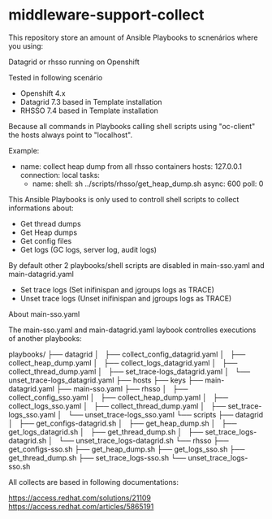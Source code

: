 # middleware-support-collect

This repository store an amount of Ansible Playbooks to scnenários where you using:

Datagrid or rhsso running on Openshift

Tested in following scenário

- Openshift 4.x
- Datagrid 7.3 based in Template installation
- RHSSO 7.4  based in Template installation

Because all commands in Playbooks calling shell scripts using "oc-client" the hosts always point to "localhost".

Example:

- name: collect heap dump from all rhsso containers
  hosts: 127.0.0.1
  connection: local
  tasks:
  - name:
    shell: sh ../scripts/rhsso/get_heap_dump.sh
    async: 600
    poll: 0


This Ansible Playbooks is only used to controll shell scripts to collect informations about:

- Get thread dumps
- Get Heap dumps
- Get config files
- Get logs (GC logs, server log, audit logs)

By default other 2 playbooks/shell scripts are disabled in main-sso.yaml and main-datagrid.yaml

- Set trace logs (Set inifinispan and jgroups logs as TRACE)
- Unset trace logs (Unset inifinispan and jgroups logs as TRACE)

About main-sso.yaml 

The main-sso.yaml and main-datagrid.yaml laybook controlles executions of another playbooks:

playbooks/
├── datagrid
│   ├── collect_config_datagrid.yaml
│   ├── collect_heap_dump.yaml
│   ├── collect_logs_datagrid.yaml
│   ├── collect_thread_dump.yaml
│   ├── set_trace-logs_datagrid.yaml
│   └── unset_trace-logs_datagrid.yaml
├── hosts
├── keys
├── main-datagrid.yaml
├── main-sso.yaml
├── rhsso
│   ├── collect_config_sso.yaml
│   ├── collect_heap_dump.yaml
│   ├── collect_logs_sso.yaml
│   ├── collect_thread_dump.yaml
│   ├── set_trace-logs_sso.yaml
│   └── unset_trace-logs_sso.yaml
└── scripts
    ├── datagrid
    │   ├── get_configs-datagrid.sh
    │   ├── get_heap_dump.sh
    │   ├── get_logs_datagrid.sh
    │   ├── get_thread_dump.sh
    │   ├── set_trace_logs-datagrid.sh
    │   └── unset_trace_logs-datagrid.sh
    └── rhsso
        ├── get_configs-sso.sh
        ├── get_heap_dump.sh
        ├── get_logs_sso.sh
        ├── get_thread_dump.sh
        ├── set_trace_logs-sso.sh
        └── unset_trace_logs-sso.sh

All collects are based in following documentations:

https://access.redhat.com/solutions/21109
https://access.redhat.com/articles/5865191

